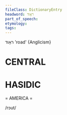 ```yaml
---
fileClass: DictionaryEntry
headword: ראָוד
part_of_speech: 
etymology: 
tags: 
---
```

ראָוד
'road'
{Anglicism}

CENTRAL
========

HASIDIC
=======
= AMERICA = 

/rɔut/